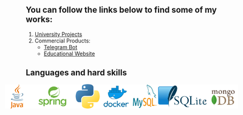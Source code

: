## You can follow the links below to find some of my works:
1. [University Projects](https://github.com/NutonFlash/ITMO_University)
2. Commercial Products:
   - [Telegram Bot](https://github.com/NutonFlash/Telegram_Bot)
   - [Educational Website](https://github.com/NutonFlash/Educational_Website)
## Languages and hard skills
<div style="display: flex; justify-content: center; align-items: center">
   <img src="resources/java.svg" alt="java logo" height="64" width="64" style="display: inline-block">
   <img src="resources/spring.png" alt="spring boot logo" height="64" style="display: inline-block">
   <img src="resources/python.png" alt="python logo" height="64" style="display: inline-block">
   <img src="resources/docker.png" alt="docker logo" height="64" style="display: inline-block">
   <img src="resources/MySQL_logo.png" alt="mysql logo" height="64" width="64" style="display: inline-block">
   <img src="resources/SQLite.png" alt="sqlite logo" height="64" style="display: inline-block">
   <img src="resources/mongoDB.png" alt="mongoDB logo" height="64" style="display: inline-block">
</div>
